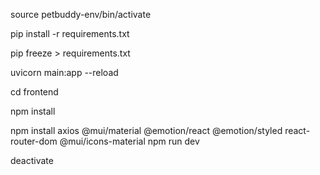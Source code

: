 source petbuddy-env/bin/activate

pip install -r requirements.txt

pip freeze > requirements.txt

uvicorn main:app --reload


cd frontend

npm install

npm install axios @mui/material @emotion/react @emotion/styled react-router-dom @mui/icons-material
npm run dev

deactivate